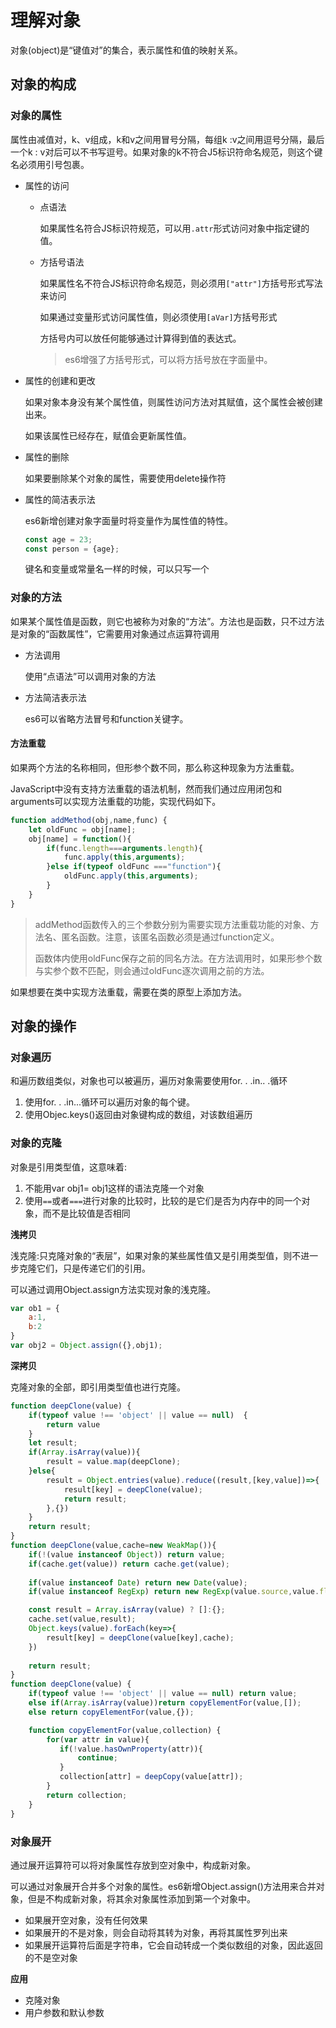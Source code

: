 # 理解对象

对象(object)是“键值对”的集合，表示属性和值的映射关系。

## 对象的构成

### 对象的属性

属性由减值对，k、v组成，k和v之间用冒号分隔，每组k :v之间用逗号分隔，最后一个k : v对后可以不书写逗号。如果对象的k不符合J5标识符命名规范，则这个键名必须用引号包裹。

* 属性的访问

  * 点语法

    如果属性名符合JS标识符规范，可以用`.attr`形式访问对象中指定键的值。

  * 方括号语法

    如果属性名不符合JS标识符命名规范，则必须用`["attr"]`方括号形式写法来访问

    如果通过变量形式访问属性值，则必须使用`[aVar]`方括号形式

    方括号内可以放任何能够通过计算得到值的表达式。

    > es6增强了方括号形式，可以将方括号放在字面量中。

* 属性的创建和更改

  如果对象本身没有某个属性值，则属性访问方法对其赋值，这个属性会被创建出来。

  如果该属性已经存在，赋值会更新属性值。

* 属性的删除

  如果要删除某个对象的属性，需要使用delete操作符
  
* 属性的简洁表示法

  es6新增创建对象字面量时将变量作为属性值的特性。

  ```javascript
  const age = 23;
  const person = {age};
  ```

  键名和变量或常量名一样的时候，可以只写一个

### 对象的方法

如果某个属性值是函数，则它也被称为对象的“方法”。方法也是函数，只不过方法是对象的“函数属性”，它需要用对象通过点运算符调用

* 方法调用

  使用“点语法”可以调用对象的方法
  
* 方法简洁表示法

  es6可以省略方法冒号和function关键字。

#### 方法重载

如果两个方法的名称相同，但形参个数不同，那么称这种现象为方法重载。

JavaScript中没有支持方法重载的语法机制，然而我们通过应用闭包和arguments可以实现方法重载的功能，实现代码如下。

```javascript
function addMethod(obj,name,func) {
    let oldFunc = obj[name];
    obj[name] = function(){
        if(func.length===arguments.length){
            func.apply(this,arguments);
        }else if(typeof oldFunc ==="function"){
            oldFunc.apply(this,arguments);
        }
    }
}
```

> addMethod函数传入的三个参数分别为需要实现方法重载功能的对象、方法名、匿名函数。注意，该匿名函数必须是通过function定义。
>
> 函数体内使用oldFunc保存之前的同名方法。在方法调用时，如果形参个数与实参个数不匹配，则会通过oldFunc逐次调用之前的方法。

如果想要在类中实现方法重载，需要在类的原型上添加方法。

## 对象的操作

### 对象遍历

和遍历数组类似，对象也可以被遍历，遍历对象需要使用for. . .in.. .循环

1. 使用for. . .in...循环可以遍历对象的每个键。
2. 使用Objec.keys()返回由对象键构成的数组，对该数组遍历

### 对象的克隆

对象是引用类型值，这意味着:

1. 不能用var obj1= obj1这样的语法克隆一个对象
2. 使用`==`或者`===`进行对象的比较时，比较的是它们是否为内存中的同一个对象，而不是比较值是否相同

**浅拷贝**

浅克隆:只克隆对象的“表层”，如果对象的某些属性值又是引用类型值，则不进一步克隆它们，只是传递它们的引用。

可以通过调用Object.assign方法实现对象的浅克隆。

```javascript
var ob1 = {
    a:1,
    b:2
}
var obj2 = Object.assign({},obj1);
```

**深拷贝**

克隆对象的全部，即引用类型值也进行克隆。

```javascript
function deepClone(value) {
    if(typeof value !== 'object' || value == null)	{
        return value
    }
    let result;
    if(Array.isArray(value)){
        result = value.map(deepClone);
    }else{
        result = Object.entries(value).reduce((result,[key,value])=>{
            result[key] = deepClone(value);
            return result;
        },{})
    }
    return result;
}
function deepClone(value,cache=new WeakMap()){
    if(!(value instanceof Object)) return value;
    if(cache.get(value)) return cache.get(value);
    
    if(value instanceof Date) return new Date(value);
    if(value instanceof RegExp) return new RegExp(value.source,value.flags);

    const result = Array.isArray(value) ? []:{};
    cache.set(value,result);
    Object.keys(value).forEach(key=>{
        result[key] = deepClone(value[key],cache);
    })
    
    return result;
}
function deepClone(value) {
    if(typeof value !== 'object' || value == null) return value;
    else if(Array.isArray(value))return copyElementFor(value,[]);
    else return copyElementFor(value,{});

    function copyElementFor(value,collection) {
        for(var attr in value){
           if(!value.hasOwnProperty(attr)){
               continue;
           }
           collection[attr] = deepCopy(value[attr]);
        }
        return collection;
    }
}
```

### 对象展开

通过展开运算符可以将对象属性存放到空对象中，构成新对象。

可以通过对象展开合并多个对象的属性。es6新增Object.assign()方法用来合并对象，但是不构成新对象，将其余对象属性添加到第一个对象中。

* 如果展开空对象，没有任何效果
* 如果展开的不是对象，则会自动将其转为对象，再将其属性罗列出来
* 如果展开运算符后面是字符串，它会自动转成一个类似数组的对象，因此返回的不是空对象

**应用**

* 克隆对象
* 用户参数和默认参数